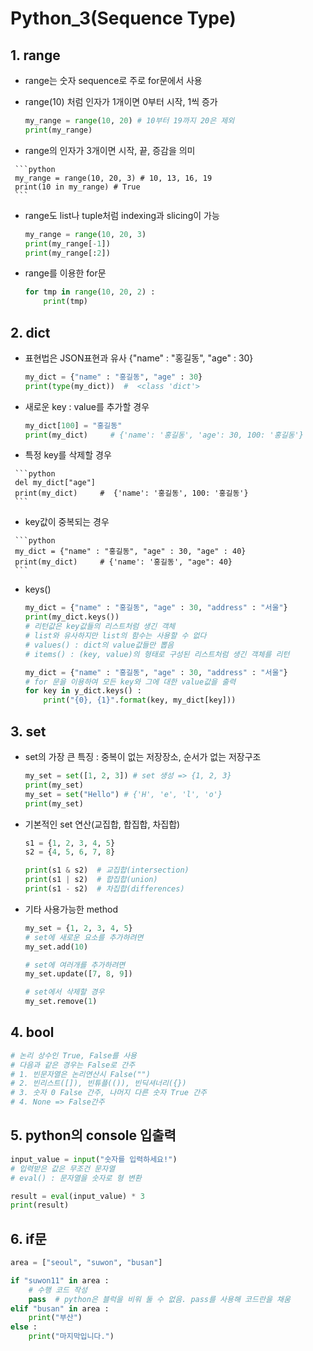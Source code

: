 # Python_3(Sequence Type)

## 1. range

   - range는 숫자 sequence로 주로 for문에서 사용

   - range(10) 처럼 인자가 1개이면 0부터 시작, 1씩 증가

     ```python
     my_range = range(10, 20) # 10부터 19까지 20은 제외
     print(my_range)
     ```

   -  range의 인자가 3개이면 시작, 끝, 증감을 의미

     ```python
     my_range = range(10, 20, 3) # 10, 13, 16, 19 
     print(10 in my_range) # True
     ```

   - range도 list나 tuple처럼 indexing과 slicing이 가능

     ```python
     my_range = range(10, 20, 3)
     print(my_range[-1])
     print(my_range[:2])
     ```

   - range를 이용한 for문

     ```python
     for tmp in range(10, 20, 2) :
         print(tmp)
     ```

## 2. dict

   - 표현법은 JSON표현과 유사 {"name" : "홍길동", "age" : 30}

     ```python
     my_dict = {"name" : "홍길동", "age" : 30}
     print(type(my_dict))  #  <class 'dict'>
     ```

   - 새로운 key : value를 추가할 경우

     ```python
     my_dict[100] = "홍길동"
     print(my_dict)		# {'name': '홍길동', 'age': 30, 100: '홍길동'}
     ```

   -  특정 key를 삭제할 경우

     ```python
     del my_dict["age"]
     print(my_dict)		#  {'name': '홍길동', 100: '홍길동'}
     ```

   -  key값이 중복되는 경우

     ```python
     my_dict = {"name" : "홍길동", "age" : 30, "age" : 40}
     print(my_dict)		# {'name': '홍길동', "age": 40}
     ```

   - keys()

     ```python
     my_dict = {"name" : "홍길동", "age" : 30, "address" : "서울"}
     print(my_dict.keys())
     # 리턴값은 key값들의 리스트처럼 생긴 객체
     # list와 유사하지만 list의 함수는 사용할 수 없다
     # values() : dict의 value값들만 뽑음
     # items() : (key, value)의 형태로 구성된 리스트처럼 생긴 객체를 리턴
     
     my_dict = {"name" : "홍길동", "age" : 30, "address" : "서울"}
     # for 문을 이용하여 모든 key와 그에 대한 value값을 출력
     for key in y_dict.keys() :
         print("{0}, {1}".format(key, my_dict[key]))
     ```

## 3. set

   - set의 가장 큰 특징 : 중복이 없는 저장장소, 순서가 없는 저장구조

     ```python
     my_set = set([1, 2, 3]) # set 생성 => {1, 2, 3}
     print(my_set)
     my_set = set("Hello") # {'H', 'e', 'l', 'o'}
     print(my_set)
     ```

   - 기본적인 set 연산(교집합, 합집합, 차집합)

     ```python
     s1 = {1, 2, 3, 4, 5}
     s2 = {4, 5, 6, 7, 8}
     
     print(s1 & s2)  # 교집합(intersection)
     print(s1 | s2)  # 합집합(union)
     print(s1 - s2)  # 차집합(differences)
     ```

   - 기타 사용가능한 method

     ```python
     my_set = {1, 2, 3, 4, 5}
     # set에 새로운 요소를 추가하려면
     my_set.add(10)
     
     # set에 여러개를 추가하려면
     my_set.update([7, 8, 9])
     
     # set에서 삭제할 경우
     my_set.remove(1)
     ```

## 4. bool

   ```python
   # 논리 상수인 True, False를 사용
   # 다음과 같은 경우는 False로 간주
   # 1. 빈문자열은 논리연산시 False("")
   # 2. 빈리스트([]), 빈튜플(()), 빈딕셔너리({})
   # 3. 숫자 0 False 간주, 나머지 다른 숫자 True 간주
   # 4. None => False간주
   ```

## 5. python의 console 입출력

   ```python
   input_value = input("숫자를 입력하세요!")
   # 입력받은 값은 무조건 문자열
   # eval() : 문자열을 숫자로 형 변환
   
   result = eval(input_value) * 3
   print(result)
   ```

## 6. if문

   ```python
   area = ["seoul", "suwon", "busan"]
   
   if "suwon11" in area :
       # 수행 코드 작성
       pass  # python은 블럭을 비워 둘 수 없음. pass를 사용해 코드란을 채움
   elif "busan" in area :
       print("부산")
   else :
       print("마지막입니다.")
   ```

   